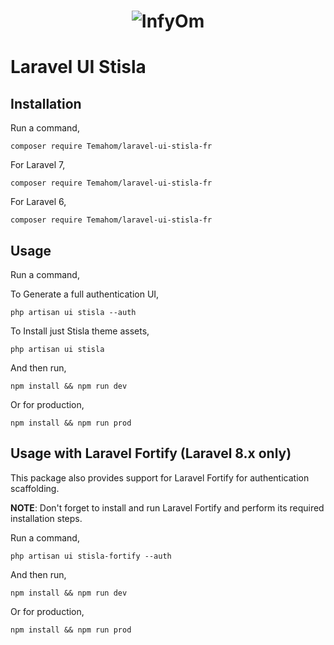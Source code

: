 <h1 align="center"><img src="https://assets.infyom.com/open-source/infyom-logo.png" alt="InfyOm"></h1>

# Laravel UI Stisla



## Installation

Run a command,

`composer require Temahom/laravel-ui-stisla-fr`

For Laravel 7,

`composer require Temahom/laravel-ui-stisla-fr`

For Laravel 6,

`composer require Temahom/laravel-ui-stisla-fr`

## Usage

Run a command,

To Generate a full authentication UI,

`php artisan ui stisla --auth`

To Install just Stisla theme assets,

`php artisan ui stisla`

And then run,

`npm install && npm run dev`

Or for production,

`npm install && npm run prod`

## Usage with Laravel Fortify (Laravel 8.x only)

This package also provides support for Laravel Fortify for authentication scaffolding.

**NOTE**: Don't forget to install and run Laravel Fortify and perform its required installation steps.

Run a command,

`php artisan ui stisla-fortify --auth`

And then run,

`npm install && npm run dev`

Or for production,

`npm install && npm run prod`

#
